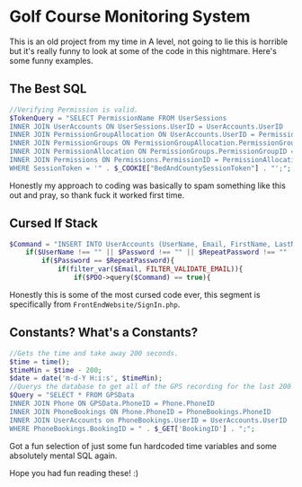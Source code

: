 # Golf Course Monitoring System

This is an old project from my time in A level, not going to lie this is horrible but it's really funny to look at some of the code in this nightmare. Here's some funny examples.

## The Best SQL

```php
//Verifying Permission is valid.
$TokenQuery = "SELECT PermissionName FROM UserSessions 
INNER JOIN UserAccounts ON UserSessions.UserID = UserAccounts.UserID
INNER JOIN PermissionGroupAllocation ON UserAccounts.UserID = PermissionGroupAllocation.UserID
INNER JOIN PermissionGroups ON PermissionGroupAllocation.PermissionGroupID = PermissionGroups.PermissionGroupID
INNER JOIN PermissionAllocation ON PermissionGroups.PermissionGroupID = PermissionAllocation.PermissionGroupID
INNER JOIN Permissions ON Permissions.PermissionID = PermissionAllocation.PermissionID
WHERE SessionToken = '" . $_COOKIE["BedAndCountySessionToken"] . "';";
```

Honestly my approach to coding was basically to spam something like this out and pray, so thank fuck it worked first time.

## Cursed If Stack

```php
$Command = "INSERT INTO UserAccounts (UserName, Email, FirstName, LastName, DateOfBirth, PasswordHash) VALUES ('" . $UserName . "', '" . strtolower($Email) . "', '" . $FirstName . "', '" . $LastName . "', '" . $DateOfBirth . "', '" . $Hash . "')";
	if($UserName !== "" || $Password !== "" || $RepeatPassword !== "" || $Email !== "" || $DateOfBirth !== ""){
		if($Password == $RepeatPassword){
			if(filter_var($Email, FILTER_VALIDATE_EMAIL)){
				if($PDO->query($Command) == true){
```

Honestly this is some of the most cursed code ever, this segment is specifically from `FrontEndWebsite/SignIn.php`.

## Constants? What's a Constants?

```php
//Gets the time and take away 200 seconds.
$time = time();
$timeMin = $time - 200;
$date = date('m-d-Y H:i:s', $timeMin);
//Querys the database to get all of the GPS recording for the last 200 seconds.
$Query = "SELECT * FROM GPSData
INNER JOIN Phone ON GPSData.PhoneID = Phone.PhoneID 
INNER JOIN PhoneBookings ON Phone.PhoneID = PhoneBookings.PhoneID 
INNER JOIN UserAccounts on PhoneBookings.UserID = UserAccounts.UserID 
WHERE PhoneBookings.BookingID = " . $_GET['BookingID'] . ";";
```

Got a fun selection of just some fun hardcoded time variables and some absolutely mental SQL again.

Hope you had fun reading these! :)
